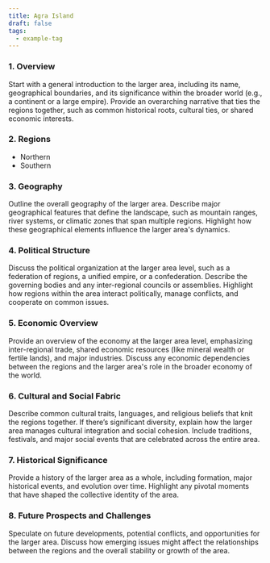 ```yaml
---
title: Agra Island
draft: false
tags:
  - example-tag
---
```


### 1. **Overview**

Start with a general introduction to the larger area, including its name, geographical boundaries, and its significance within the broader world (e.g., a continent or a large empire). Provide an overarching narrative that ties the regions together, such as common historical roots, cultural ties, or shared economic interests.

### 2. **Regions**

- Northern
- Southern

### 3. **Geography**

Outline the overall geography of the larger area. Describe major geographical features that define the landscape, such as mountain ranges, river systems, or climatic zones that span multiple regions. Highlight how these geographical elements influence the larger area's dynamics.

### 4. **Political Structure**

Discuss the political organization at the larger area level, such as a federation of regions, a unified empire, or a confederation. Describe the governing bodies and any inter-regional councils or assemblies. Highlight how regions within the area interact politically, manage conflicts, and cooperate on common issues.

### 5. **Economic Overview**

Provide an overview of the economy at the larger area level, emphasizing inter-regional trade, shared economic resources (like mineral wealth or fertile lands), and major industries. Discuss any economic dependencies between the regions and the larger area's role in the broader economy of the world.

### 6. **Cultural and Social Fabric**

Describe common cultural traits, languages, and religious beliefs that knit the regions together. If there’s significant diversity, explain how the larger area manages cultural integration and social cohesion. Include traditions, festivals, and major social events that are celebrated across the entire area.

### 7. **Historical Significance**

Provide a history of the larger area as a whole, including formation, major historical events, and evolution over time. Highlight any pivotal moments that have shaped the collective identity of the area.

### 8. **Future Prospects and Challenges**

Speculate on future developments, potential conflicts, and opportunities for the larger area. Discuss how emerging issues might affect the relationships between the regions and the overall stability or growth of the area.